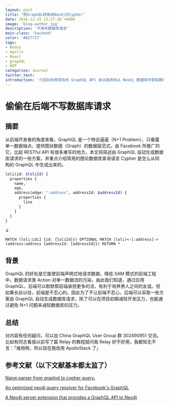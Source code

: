 ```yaml
---
layout: post
title: "把GraphQL转换成Neo4j的Cypher"
date: 2016-12-25 13:27:20 +0800
image: 'blog-author.jpg'
description: '不用写数据库请求'
main-class: 'backend'
color: '#827717'
tags:
- Redux
- Apollo
- React
- graphQL
- WIP
categories: Journal
twitter_text:
introduction: '介绍如何用现有的 GraphQL API 自动高效地从 Neo4j 数据库中获取数据'
---
```

# 偷偷在后端不写数据库请求

## 摘要

从后端开发者的角度来看，GraphQL 是一个特会逼逼（N+1 Problem）、只暴露单一数据端点、提供图状数据（Graph）的数据层范式。由 Facebook 所推广的它，比起 RESTful API 有很多难写的地方。本文将简述由 GraphQL 自动生成数据库请求的一些方案，并重点介绍常用的图论数据库查询语言 Cypher 是怎么从同构的 GraphQL 中生成出来的。

```graphql
loli(id: $loliId) {
  properties {
    name,
    age,
    address(edge: ":address", addressId: $addressId) {
      properties {
        line
      }
    }
  }
}
```

↓

```cypher
MATCH (loli:LOLI {id: {loliId}}) OPTIONAL MATCH (loli)<-[:address]->(address:address {addressId: {addressId}}) RETURN *
```

## 背景  

GraphQL 的好处是它能使前端声明式地请求数据，降低 SAM 模式的前端工程中，数据请求类 Action 对单一数据流的污染。由此我们知道，通过应用 GraphQL，后端可以默默帮前端承担更多的活，有利于培养男人之间的友谊。但如果长此以往，前端是不忍心的。因此为了不让前端不忍心，后端可以采取一些方案由 GraphQL 自动生成数据库请求，除了可以在项目初期减轻开发压力，也能通过避免 N+1 问题来减轻数据库的压力。

## 总结

对内容有任何疑问，可以加 China GraphQL User Group 群 302490951 交流。比如有同志看我以前写了篇 Relay 的教程就问我 Relay 好不好用，我都知无不言：「难用啊，所以现在我改用 ApolloStack 了」

## 参考文献（以下文献基本都太监了）

[Naive parser from graphql to cypher query.](https://github.com/JamesKyburz/graphql2cypher)

[An optimized neo4j query resolver for Facebook's GraphQL](https://github.com/jhwoodward/neo4j-graphQL)

[A Neo4j server extension that provides a GraphQL API to Neo4j](https://github.com/neo4j-contrib/neo4j-graphql)
